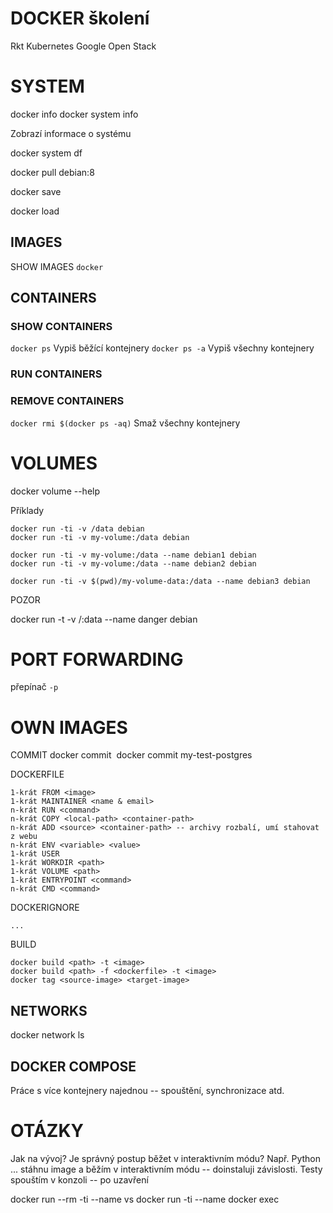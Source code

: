 # DOCKER školení

Rkt
Kubernetes Google
Open Stack


# SYSTEM

docker info
docker system info

Zobrazí informace o systému 

docker system df

docker pull debian:8

docker save 

docker load


## IMAGES

SHOW IMAGES
`docker`


## CONTAINERS

### SHOW CONTAINERS

`docker ps` Vypiš běžící kontejnery
`docker ps -a` Vypiš všechny kontejnery

### RUN CONTAINERS


### REMOVE CONTAINERS

`docker rmi $(docker ps -aq)` Smaž všechny kontejnery

# VOLUMES

docker volume --help

Příklady

	docker run -ti -v /data debian
	docker run -ti -v my-volume:/data debian

	docker run -ti -v my-volume:/data --name debian1 debian
	docker run -ti -v my-volume:/data --name debian2 debian

	docker run -ti -v $(pwd)/my-volume-data:/data --name debian3 debian

POZOR

docker run -t -v /:data --name danger debian

# PORT FORWARDING

přepínač `-p`
 

# OWN IMAGES

COMMIT
	docker commit <container> <image>
	docker commit my-test-postgres

DOCKERFILE

	
	1-krát FROM <image>
	1-krát MAINTAINER <name & email>
	n-krát RUN <command>
	n-krát COPY <local-path> <container-path>
	n-krát ADD <source> <container-path> -- archivy rozbalí, umí stahovat z webu
	n-krát ENV <variable> <value>
	1-krát USER
	1-krát WORKDIR <path>
	1-krát VOLUME <path>
	1-krát ENTRYPOINT <command>
	n-krát CMD <command>

DOCKERIGNORE 

	...

BUILD

	docker build <path> -t <image>
	docker build <path> -f <dockerfile> -t <image>
	docker tag <source-image> <target-image> 


## NETWORKS


docker network ls

## DOCKER COMPOSE

Práce s více kontejnery najednou -- spouštění, synchronizace atd.


# OTÁZKY

Jak na vývoj?
Je správný postup běžet v interaktivním módu?
Např. Python ... stáhnu image a běžím v interaktivním módu -- doinstaluji závislosti.
Testy spouštím v konzoli -- po uzavření 

docker run --rm -ti --name <NAME>
vs 
docker run -ti --name <NAME>
docker exec <CONTAINER> <COMMAND>